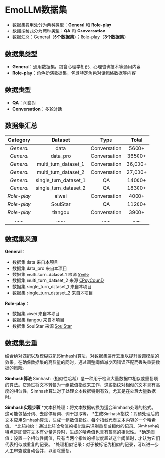 # EmoLLM数据集

* 数据集按用处分为两种类型：**General** 和 **Role-play**
* 数据按格式分为两种类型：**QA** 和 **Conversation**
* 数据汇总：General（**6个数据集**）；Role-play（**3个数据集**）

 ## 数据集类型
* **General**：通用数据集，包含心理学知识、心理咨询技术等通用内容
* **Role-play**：角色扮演数据集，包含特定角色对话风格数据等内容

## 数据类型
* **QA**：问答对
* **Conversation**：多轮对话

## 数据集汇总

|   Category  |        Dataset        |     Type     |  Total  |
| :---------: | :-------------------: | :----------: | :-----: |
|  *General*  |         data          | Conversation |  5600+  |
|  *General*  |       data_pro        | Conversation | 36500+  |
|  *General*  | multi_turn_dataset_1  | Conversation | 36,000+ |
|  *General*  | multi_turn_dataset_2  | Conversation | 27,000+ |
|  *General*  | single_turn_dataset_1 |      QA      | 14000+  |
|  *General*  | single_turn_dataset_2 |      QA      | 18300+  |
| *Role-play* |         aiwei         | Conversation |  4000+  |
| *Role-play* |       SoulStar        |      QA      | 11200+  |
| *Role-play* |        tiangou        | Conversation |  3900+  |
|     ……      |          ……           |      ……      |   ……    |

## 数据集来源
**General**：
* 数据集 data 来自本项目
* 数据集 data_pro 来自本项目
* 数据集 multi_turn_dataset_1 来源 [Smile](https://github.com/qiuhuachuan/smile)
* 数据集 multi_turn_dataset_2 来源 [CPsyCounD](https://github.com/CAS-SIAT-XinHai/CPsyCoun)
* 数据集 single_turn_dataset_1 来自本项目
* 数据集 single_turn_dataset_2 来自本项目

**Role-play**：
* 数据集 aiwei 来自本项目
* 数据集 tiangou 来自本项目
* 数据集 SoulStar 来源 [SoulStar](https://github.com/Nobody-ML/SoulStar)

## 数据集去重
结合绝对匹配以及模糊匹配(Simhash)算法，对数据集进行去重以提升微调模型的效果。在确保数据集的高质量的同时，通过调整阈值减少因错误匹配而丢失重要数据的风险。

**Simhash算法**
Simhash（相似性哈希）是一种用于检测大量数据中相似或重复项的算法。它通过将文本转换为一组数值指纹来工作，这些指纹对相似的文本具有高度的相似性。Simhash算法对于处理文本数据特别有效，尤其是在处理大量数据时。

**Simhash实现步骤**
*文本预处理：将文本数据转换为适合Simhash处理的格式。这可能包括分词、去除停用词、词干提取等。
*生成Simhash指纹：对预处理后的文本应用Simhash算法，生成一组数值指纹。每个指纹代表文本内容的一个哈希值。
*比较指纹：通过比较哈希值的相似性来识别重复或相似的记录。Simhash的特点是即使在文本有少量差异时，生成的哈希值也具有较高的相似性。
*确定阈值：设置一个相似性阈值，只有当两个指纹的相似度超过这个阈值时，才认为它们代表相似或重复的记录。
*处理相似记录：对于被标记为相似的记录，可以进一步人工审查或自动合并，以消除重复。
